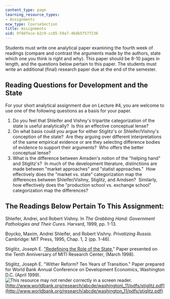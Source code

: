 ```yaml
---
content_type: page
learning_resource_types:
- Assignments
ocw_type: CourseSection
title: Assignments
uid: 9f8dfece-b2c9-cc85-59a7-46db5f57f236
---
```


Students must write one analytical paper examining the fourth week of readings (compare and contrast the arguments made by the authors, state which one you think is right and why). This paper should be 8-10 pages in length, and the questions below pertain to this paper. The students must write an additional (final) research paper due at the end of the semester.

Reading Questions for Development and the State
-----------------------------------------------

For your short analytical assignment due on Lecture #4, you are welcome to use one of the following questions as a basis for your paper.

1.  Do you feel that Shleifer and Vishny's tripartite categorization of the state is useful analytically?  Is this an effective conceptual lense?
2.  On what basis could you argue for either Stiglitz's or Shleifer/Vishny's conception of the state?  Are they arguing over different interpretations of the same empirical evidence or are they selecting difference bodies of evidence to support their arguments?  Who offers the better conceptual lense?
3.  What is the difference between Amsden's notion of the "helping hand" and Stiglitz's?  In much of the development literature, distinctions are made between "market approaches" and "statist approaches."  How effectively does the "market vs. state" categorization map the differences between Shleifer/Vishny, Stiglitz, and Amdsen?  Similarly, how effectively does the "production school vs. exchange school" categorization map the differences?

The Readings Below Pertain To This Assignment:
----------------------------------------------

Shleifer, Andrei, and Robert Vishny. In _The Grabbing Hand: Government Pathologies and Their Cures._ Harvard, 1999, pp. 1-13.

Boycko, Maxim, Andrei Shleifer, and Robert Vishny. _Privatizing Russia._ Cambridge: MIT Press, 1995, Chap. 1, 2 (pp. 1-46).

Stiglitz, Joseph E. ["Redefining the Role of the State.](https://www.semanticscholar.org/paper/Redefining-the-Role-of-the-State-Snowdon-Stiglitz/6b425a68c5eb04aaaceecae3ff58ac4a5e066412)" Paper presented on the Tenth Anniversary of MITI Research Center, (March 1998).

Stiglitz, Joseph E. "Wither Reform? Ten Years of Transition." Paper prepared for World Bank Annual Conference on Development Economics, Washington D.C. (April 1999).  
![This resource may not render correctly in a screen reader.](/images/inacessible.gif)[http://www.worldbank.org/research/abcde/washington\_11/pdfs/stiglitz.pdf](http://www.worldbank.org/research/abcde/washington_11/pdfs/stiglitz.pdf)
